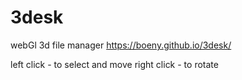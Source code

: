 # 3desk
webGl 3d file manager
https://boeny.github.io/3desk/

left click - to select and move
right click - to rotate
